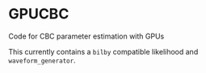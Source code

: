 # GPUCBC

Code for CBC parameter estimation with GPUs

This currently contains a `bilby` compatible likelihood and `waveform_generator`.
